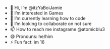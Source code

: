 - 👋 Hi, I’m @itzYaBoiJamie
- 👀 I’m interested in Games
- 🌱 I’m currently learning how to code
- 💞️ I’m looking to collaborate on not sure
- 📫 How to reach me instagrame @atomicblu3
- 😄 Pronouns: he/him
- ⚡ Fun fact: im 16

<!---
itzYaBoiJamie/itzYaBoiJamie is a ✨ special ✨ repository because its `README.md` (this file) appears on your GitHub profile.
You can click the Preview link to take a look at your changes.
--->
